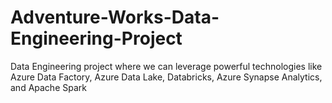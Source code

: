 # Adventure-Works-Data-Engineering-Project
Data Engineering project where we can leverage powerful technologies like Azure Data Factory, Azure Data Lake, Databricks, Azure Synapse Analytics, and Apache Spark
